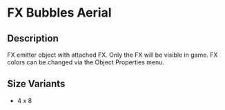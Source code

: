 # FX Bubbles Aerial

## Description

FX emitter object with attached FX. Only the FX will be visible in game. FX colors can be changed via the Object Properties menu.

## Size Variants

* 4 x 8
